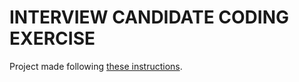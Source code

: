 # INTERVIEW CANDIDATE CODING EXERCISE

Project made following [these instructions](https://gist.github.com/alexandremeunier/e05e2caaad2aa878c27baf1c2bb752d1#front-end-software-engineer-hiring-assignment).
